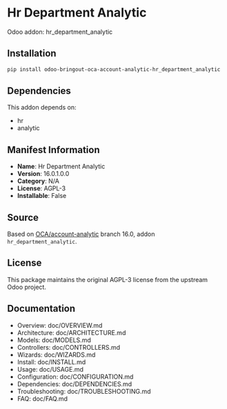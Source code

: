 # Hr Department Analytic

Odoo addon: hr_department_analytic

## Installation

```bash
pip install odoo-bringout-oca-account-analytic-hr_department_analytic
```

## Dependencies

This addon depends on:
- hr
- analytic

## Manifest Information

- **Name**: Hr Department Analytic
- **Version**: 16.0.1.0.0
- **Category**: N/A
- **License**: AGPL-3
- **Installable**: False

## Source

Based on [OCA/account-analytic](https://github.com/OCA/account-analytic) branch 16.0, addon `hr_department_analytic`.

## License

This package maintains the original AGPL-3 license from the upstream Odoo project.

## Documentation

- Overview: doc/OVERVIEW.md
- Architecture: doc/ARCHITECTURE.md
- Models: doc/MODELS.md
- Controllers: doc/CONTROLLERS.md
- Wizards: doc/WIZARDS.md
- Install: doc/INSTALL.md
- Usage: doc/USAGE.md
- Configuration: doc/CONFIGURATION.md
- Dependencies: doc/DEPENDENCIES.md
- Troubleshooting: doc/TROUBLESHOOTING.md
- FAQ: doc/FAQ.md
